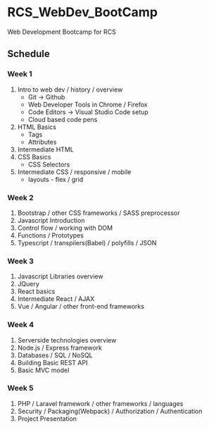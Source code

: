 # RCS_WebDev_BootCamp
Web Development Bootcamp for RCS

## Schedule

### Week 1
1. Intro to web dev / history / overview
   * Git -> Github
   * Web Developer Tools in Chrome / Firefox
   * Code Editors -> Visual Studio Code setup
   * Cloud based code pens
2. HTML Basics
   * Tags
   * Attributes
3. Intermediate HTML
4. CSS Basics
   * CSS Selectors
5. Intermediate CSS / responsive / mobile
   * layouts - flex / grid

### Week 2
1. Bootstrap / other CSS frameworks / SASS preprocessor
2. Javascript Introduction
3. Control flow / working with DOM 
4. Functions / Prototypes
5. Typescript / transpilers(Babel) / polyfills / JSON


### Week 3
1. Javascript Libraries overview
2. JQuery
3. React basics
4. Intermediate React  / AJAX
5. Vue / Angular / other front-end frameworks


### Week 4
1. Serverside technologies overview
2. Node.js / Express framework
3. Databases / SQL / NoSQL
4. Building Basic REST API
5. Basic MVC model

### Week 5
1. PHP / Laravel framework / other frameworks / languages
2. Security / Packaging(Webpack) / Authorization / Authentication
3. Project Presentation
